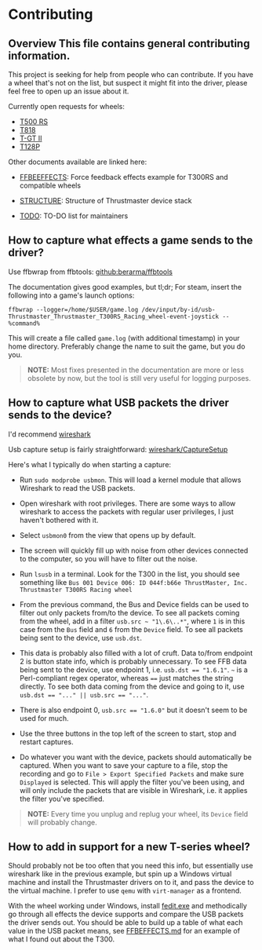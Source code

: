# Contributing

## Overview This file contains general contributing information.

This project is seeking for help from people who can contribute. If you have a
wheel that's not on the list, but suspect it might fit into the driver, please
feel free to open up an issue about it.

Currently open requests for wheels:
+ [T500 RS](https://github.com/Kimplul/hid-tmff2/issues/18)
+ [T818](https://github.com/Kimplul/hid-tmff2/issues/58)
+ [T-GT II](https://github.com/Kimplul/hid-tmff2/issues/55)
+ [T128P](https://github.com/Kimplul/hid-tmff2/issues/67)

Other documents available are linked here:

+ [FFBEEFFECTS](./FFBEFFECTS.md):
    Force feedback effects example for T300RS and compatible wheels

+ [STRUCTURE](./STRUCTURE.md):
    Structure of Thrustmaster device stack

+ [TODO](./TODO.md):
    TO-DO list for maintainers

## How to capture what effects a game sends to the driver?

Use ffbwrap from ffbtools:
[github:berarma/ffbtools](https://github.com/berarma/ffbtools)

The documentation gives good examples, but tl;dr; For steam, insert the following
into a game's launch options:

```shell
ffbwrap --logger=/home/$USER/game.log /dev/input/by-id/usb-Thrustmaster_Thrustmaster_T300RS_Racing_wheel-event-joystick -- %command%
```

This will create a file called `game.log` (with additional timestamp) in your
home directory. Preferably change the name to suit the game, but you do you.

> **NOTE:** Most fixes presented in the documentation are more or less obsolete
> by now, but the tool is still very useful for logging purposes.

## How to capture what USB packets the driver sends to the device?

I'd recommend
[wireshark](https://www.wireshark.org/)

Usb capture setup is fairly straightforward:
[wireshark/CaptureSetup](https://wiki.wireshark.org/CaptureSetup/USB#linux)

Here's what I typically do when starting a capture:

+ Run `sudo modprobe usbmon`. This will load a kernel module that allows
  Wireshark to read the USB packets.

+ Open wireshark with root privileges. There are some ways to allow wireshark to
  access the packets with regular user privileges, I just haven't bothered with
  it.

+ Select `usbmon0` from the view that opens up by default.

+ The screen will quickly fill up with noise from other devices connected to the
  computer, so you will have to filter out the noise.

+ Run `lsusb` in a terminal. Look for the T300 in the list, you should see
  something like `Bus 001 Device 006: ID 044f:b66e ThrustMaster, Inc.
  Thrustmaster T300RS Racing wheel`

+ From the previous command, the Bus and Device fields can be used to filter
  out only packets from/to the device. To see all packets coming from the
  wheel, add in a filter `usb.src ~ "1\.6\..*"`, where `1` is in this case
  from the `Bus` field and `6` from the `Device` field. To see all packets
  being sent to the device, use `usb.dst`.

+ This data is probably also filled with a lot of cruft. Data to/from
  endpoint 2 is button state info, which is probably unnecessary. To see FFB
  data being sent to the device, use endpoint 1, i.e. `usb.dst == "1.6.1"`.
  `~` is a Perl-compliant regex operator, whereas `==` just matches the string
  directly. To see both data coming from the device and going to it, use
  `usb.dst == "..." || usb.src == "..."`.

+ There is also endpoint 0, `usb.src == "1.6.0"` but it doesn't seem to be
  used for much.

+ Use the three buttons in the top left of the screen to start, stop and restart
  captures.

+ Do whatever you want with the device, packets should automatically be
  captured. When you want to save your capture to a file, stop the recording and
  go to `File > Export Specified Packets` and make sure `Displayed` is selected.
  This will apply the filter you've been using, and will only include the packets
  that are visible in Wireshark, i.e. it applies the filter you've specified.

> **NOTE:** Every time you unplug and replug your wheel, its `Device` field will
> probably change.

## How to add in support for a new T-series wheel?

Should probably not be too often that you need this info, but essentially use
wireshark like in the previous example, but spin up a Windows virtual machine
and install the Thrustmaster drivers on to it, and pass the device to the
virtual machine. I prefer to use `qemu` with `virt-manager` as a frontend.

With the wheel working under Windows, install
[fedit.exe](https://gimx.fr/download/b882e209a0ac023d03abbf560dfc3f25fe6367ca/fedit.zip)
and methodically go through all effects the device supports and compare the USB
packets the driver sends out. You should be able to build up a table of what
each value in the USB packet means, see [FFBEFFECTS.md](./FFBEFFECTS.md)
for an example of what I found out about the T300.
